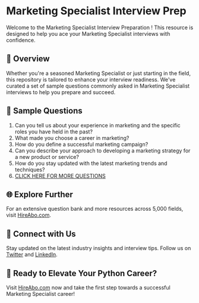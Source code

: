 # Marketing Specialist Interview Prep

Welcome to the Marketing Specialist Interview Preparation ! This resource is designed to help you ace your Marketing Specialist interviews with confidence.

## 🚀 Overview

Whether you're a seasoned Marketing Specialist or just starting in the field, this repository is tailored to enhance your interview readiness. We've curated a set of sample questions commonly asked in Marketing Specialist interviews to help you prepare and succeed.

## 📝 Sample Questions

1. Can you tell us about your experience in marketing and the specific roles you have held in the past?
2. What made you choose a career in marketing?
3. How do you define a successful marketing campaign?
4. Can you describe your approach to developing a marketing strategy for a new product or service?
5. How do you stay updated with the latest marketing trends and techniques?
6. [CLICK HERE FOR MORE QUESTIONS](https://hireabo.com/job/1_0_11/Marketing%20Specialist)

## 🌐 Explore Further

For an extensive question bank and more resources across 5,000 fields, visit [HireAbo.com](https://www.hireabo.com).

## 📱 Connect with Us

Stay updated on the latest industry insights and interview tips. Follow us on [Twitter](https://twitter.com/hireabo) and [LinkedIn](https://www.linkedin.com/in/hire-abo-3609972a8/).

## 🚀 Ready to Elevate Your Python Career?

Visit [HireAbo.com](https://www.hireabo.com) now and take the first step towards a successful Marketing Specialist career!